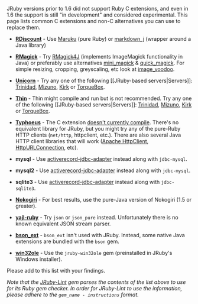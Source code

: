 JRuby versions prior to 1.6 did not support Ruby C extensions, and even in 1.6 the support is still "in development" and considered experimental. This page lists common C extensions and non-C alternatives you can use to replace them.

* **[RDiscount][]** - Use [Maruku][] (pure Ruby) or [markdown_j][] (wrapper around a Java library)

* **[RMagick][]** - Try [RMagick4J][] (implements ImageMagick functionality in Java) or preferably use alternatives [mini_magick][] & [quick_magick][]. For simple resizing, cropping, greyscaling, etc look at [image_voodoo][].

* **[Unicorn][]** - Try any one of the following [[JRuby-based servers|Servers]]: [Trinidad][], [Mizuno][], [Kirk][] or [TorqueBox][].

* **[Thin][]** - Thin might compile and run but is not recommended. Try any one of the following [[JRuby-based servers|Servers]]: [Trinidad][], [Mizuno][], [Kirk][] or [TorqueBox][].

* **[Typhoeus][]** - The C extension [doesn't currently compile](https://github.com/dbalatero/typhoeus/issues/65). There's no equivalent library for JRuby, but you might try any of the pure-Ruby HTTP clients (`net/http`, httpclient, etc.). There are also several Java HTTP client libraries that will work ([Apache HttpClient][], [HttpURLConnection][], etc).

* **mysql** - Use [activerecord-jdbc-adapter][] instead along with `jdbc-mysql`.

* **mysql2** - Use [activerecord-jdbc-adapter][] instead along with `jdbc-mysql`.

* **sqlite3** - Use [activerecord-jdbc-adapter][] instead along with `jdbc-sqlite3`.

* **[Nokogiri][]** - For best results, use the pure-Java version of Nokogiri (1.5 or greater).

* **[yajl-ruby][]** - Try `json` or `json_pure` instead. Unfortunately there is no known equivalent JSON stream parser.

* **[bson_ext][]** - `bson_ext` isn't used with JRuby. Instead, some native Java extensions are bundled with the `bson` gem.

* **[win32ole][]** - Use the `jruby-win32ole` gem (preinstalled in JRuby's Windows installer).

Please add to this list with your findings.

*Note that the [JRuby-Lint][] gem parses the contents of the list above to use for its Ruby gem checker. In order for JRuby-Lint to use the information, please adhere to the `gem_name - instructions` format.*

[RDiscount]: https://github.com/rtomayko/rdiscount
[Maruku]:https://github.com/nex3/maruku
[markdown_j]: https://github.com/nate/markdown_j
[RMagick]: https://github.com/rmagick/rmagick
[RMagick4J]: https://github.com/Serabe/RMagick4J
[mini_magick]: https://github.com/probablycorey/mini_magick
[quick_magick]: https://github.com/aseldawy/quick_magick
[image_voodoo]: https://github.com/jruby/image_voodoo
[Unicorn]: http://unicorn.bogomips.org/
[Trinidad]: https://github.com/trinidad/trinidad
[Mizuno]: https://github.com/matadon/mizuno
[Kirk]: https://github.com/strobecorp/kirk
[TorqueBox]: http://torquebox.org/
[Thin]: http://code.macournoyer.com/thin/
[Typhoeus]: https://github.com/dbalatero/typhoeus
[activerecord-jdbc-adapter]: https://github.com/nicksieger/activerecord-jdbc-adapter
[JRuby-Lint]: https://github.com/jruby/jruby-lint
[Nokogiri]: http://nokogiri.org/
[yajl-ruby]: https://github.com/brianmario/yajl-ruby
[bson_ext]: https://github.com/mongodb/mongo-ruby-driver
[Apache HttpClient]: http://hc.apache.org/httpcomponents-client-ga/
[HttpURLConnection]: http://download.oracle.com/javase/1,5.0/docs/api/java/net/HttpURLConnection.html
[win32ole]: http://www.ruby-doc.org/stdlib/libdoc/win32ole/rdoc/index.html